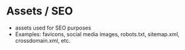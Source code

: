 # Assets / SEO

-   assets used for SEO purposes
-   Examples: favicons, social media images, robots.txt, sitemap.xml, crossdomain.xml, etc.
